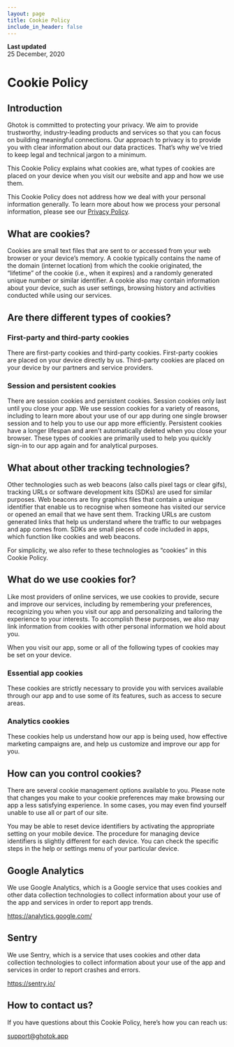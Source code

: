 ```yaml
---
layout: page
title: Cookie Policy
include_in_header: false
---
```


**Last updated**  
25 December, 2020

# Cookie Policy

## Introduction
Ghotok is committed to protecting your privacy. We aim to provide trustworthy, industry-leading products and services so that you can focus on building meaningful connections. Our approach to privacy is to provide you with clear information about our data practices. That’s why we've tried to keep legal and technical jargon to a minimum.

This Cookie Policy explains what cookies are, what types of cookies are placed on your device when you visit our website and app and how we use them.

This Cookie Policy does not address how we deal with your personal information generally. To learn more about how we process your personal information, please see our [Privacy Policy](https://www.ghotok.app/privacypolicy/).


## What are cookies?
Cookies are small text files that are sent to or accessed from your web browser or your device’s memory. A cookie typically contains the name of the domain (internet location) from which the cookie originated, the “lifetime” of the cookie (i.e., when it expires) and a randomly generated unique number or similar identifier. A cookie also may contain information about your device, such as user settings, browsing history and activities conducted while using our services.

## Are there different types of cookies?
### First-party and third-party cookies
There are first-party cookies and third-party cookies. First-party cookies are placed on your device directly by us. Third-party cookies are placed on your device by our partners and service providers.

### Session and persistent cookies
There are session cookies and persistent cookies. Session cookies only last until you close your app. We use session cookies for a variety of reasons, including to learn more about your use of our app during one single browser session and to help you to use our app more efficiently. Persistent cookies have a longer lifespan and aren't automatically deleted when you close your browser. These types of cookies are primarily used to help you quickly sign-in to our app again and for analytical purposes.

## What about other tracking technologies?
Other technologies such as web beacons (also calls pixel tags or clear gifs), tracking URLs or software development kits (SDKs) are used for similar purposes. Web beacons are tiny graphics files that contain a unique identifier that enable us to recognise when someone has visited our service or opened an email that we have sent them. Tracking URLs are custom generated links that help us understand where the traffic to our webpages and app comes from. SDKs are small pieces of code included in apps, which function like cookies and web beacons.

For simplicity, we also refer to these technologies as “cookies” in this Cookie Policy.

## What do we use cookies for?
Like most providers of online services, we use cookies to provide, secure and improve our services, including by remembering your preferences, recognizing you when you visit our app and personalizing and tailoring the experience to your interests. To accomplish these purposes, we also may link information from cookies with other personal information we hold about you.

When you visit our app, some or all of the following types of cookies may be set on your device.

### Essential app cookies	
These cookies are strictly necessary to provide you with services available through our app and to use some of its features, such as access to secure areas.

### Analytics cookies	
These cookies help us understand how our app is being used, how effective marketing campaigns are, and help us customize and improve our app for you.

## How can you control cookies?

There are several cookie management options available to you. Please note that changes you make to your cookie preferences may make browsing our app a less satisfying experience. In some cases, you may even find yourself unable to use all or part of our site.

You may be able to reset device identifiers by activating the appropriate setting on your mobile device. The procedure for managing device identifiers is slightly different for each device. You can check the specific steps in the help or settings menu of your particular device.

## Google Analytics
We use Google Analytics, which is a Google service that uses cookies and other data collection technologies to collect information about your use of the app and services in order to report app trends.

https://analytics.google.com/ 

## Sentry
We use Sentry, which is a service that uses cookies and other data collection technologies to collect information about your use of the app and services in order to report crashes and errors.

https://sentry.io/

## How to contact us?
If you have questions about this Cookie Policy, here’s how you can reach us:

support@ghotok.app
